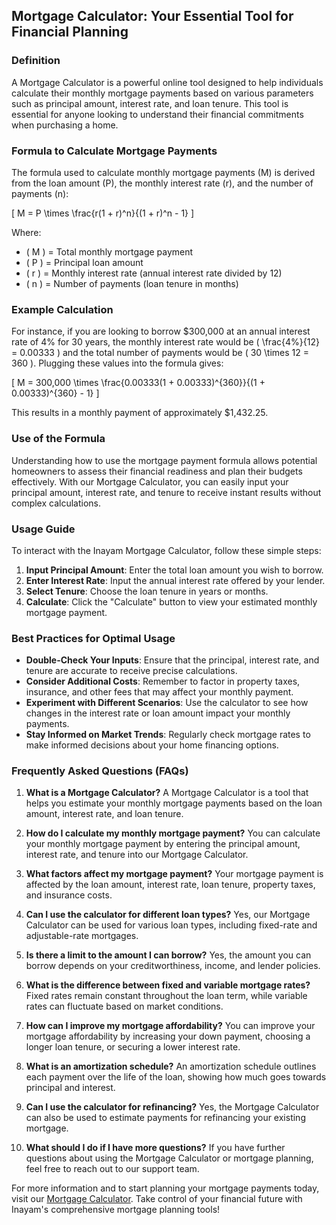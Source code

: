 ## Mortgage Calculator: Your Essential Tool for Financial Planning

### Definition
A Mortgage Calculator is a powerful online tool designed to help individuals calculate their monthly mortgage payments based on various parameters such as principal amount, interest rate, and loan tenure. This tool is essential for anyone looking to understand their financial commitments when purchasing a home.

### Formula to Calculate Mortgage Payments
The formula used to calculate monthly mortgage payments (M) is derived from the loan amount (P), the monthly interest rate (r), and the number of payments (n):

\[ M = P \times \frac{r(1 + r)^n}{(1 + r)^n - 1} \]

Where:
- \( M \) = Total monthly mortgage payment
- \( P \) = Principal loan amount
- \( r \) = Monthly interest rate (annual interest rate divided by 12)
- \( n \) = Number of payments (loan tenure in months)

### Example Calculation
For instance, if you are looking to borrow $300,000 at an annual interest rate of 4% for 30 years, the monthly interest rate would be \( \frac{4\%}{12} = 0.00333 \) and the total number of payments would be \( 30 \times 12 = 360 \). Plugging these values into the formula gives:

\[ M = 300,000 \times \frac{0.00333(1 + 0.00333)^{360}}{(1 + 0.00333)^{360} - 1} \]

This results in a monthly payment of approximately $1,432.25.

### Use of the Formula
Understanding how to use the mortgage payment formula allows potential homeowners to assess their financial readiness and plan their budgets effectively. With our Mortgage Calculator, you can easily input your principal amount, interest rate, and tenure to receive instant results without complex calculations.

### Usage Guide
To interact with the Inayam Mortgage Calculator, follow these simple steps:

1. **Input Principal Amount**: Enter the total loan amount you wish to borrow.
2. **Enter Interest Rate**: Input the annual interest rate offered by your lender.
3. **Select Tenure**: Choose the loan tenure in years or months.
4. **Calculate**: Click the "Calculate" button to view your estimated monthly mortgage payment.

### Best Practices for Optimal Usage
- **Double-Check Your Inputs**: Ensure that the principal, interest rate, and tenure are accurate to receive precise calculations.
- **Consider Additional Costs**: Remember to factor in property taxes, insurance, and other fees that may affect your monthly payment.
- **Experiment with Different Scenarios**: Use the calculator to see how changes in the interest rate or loan amount impact your monthly payments.
- **Stay Informed on Market Trends**: Regularly check mortgage rates to make informed decisions about your home financing options.

### Frequently Asked Questions (FAQs)

1. **What is a Mortgage Calculator?**
   A Mortgage Calculator is a tool that helps you estimate your monthly mortgage payments based on the loan amount, interest rate, and loan tenure.

2. **How do I calculate my monthly mortgage payment?**
   You can calculate your monthly mortgage payment by entering the principal amount, interest rate, and tenure into our Mortgage Calculator.

3. **What factors affect my mortgage payment?**
   Your mortgage payment is affected by the loan amount, interest rate, loan tenure, property taxes, and insurance costs.

4. **Can I use the calculator for different loan types?**
   Yes, our Mortgage Calculator can be used for various loan types, including fixed-rate and adjustable-rate mortgages.

5. **Is there a limit to the amount I can borrow?**
   Yes, the amount you can borrow depends on your creditworthiness, income, and lender policies.

6. **What is the difference between fixed and variable mortgage rates?**
   Fixed rates remain constant throughout the loan term, while variable rates can fluctuate based on market conditions.

7. **How can I improve my mortgage affordability?**
   You can improve your mortgage affordability by increasing your down payment, choosing a longer loan tenure, or securing a lower interest rate.

8. **What is an amortization schedule?**
   An amortization schedule outlines each payment over the life of the loan, showing how much goes towards principal and interest.

9. **Can I use the calculator for refinancing?**
   Yes, the Mortgage Calculator can also be used to estimate payments for refinancing your existing mortgage.

10. **What should I do if I have more questions?**
   If you have further questions about using the Mortgage Calculator or mortgage planning, feel free to reach out to our support team.

For more information and to start planning your mortgage payments today, visit our [Mortgage Calculator](https://www.inayam.co/calculators/calculator-mortgage). Take control of your financial future with Inayam's comprehensive mortgage planning tools!